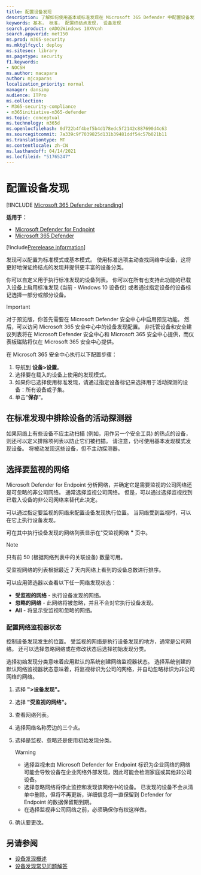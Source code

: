 ```yaml
---
title: 配置设备发现
description: 了解如何使用基本或标准发现在 Microsoft 365 Defender 中配置设备发现
keywords: 基本， 标准， 配置终结点发现， 设备发现
search.product: eADQiWindows 10XVcnh
search.appverid: met150
ms.prod: m365-security
ms.mktglfcycl: deploy
ms.sitesec: library
ms.pagetype: security
f1.keywords:
- NOCSH
ms.author: macapara
author: mjcaparas
localization_priority: normal
manager: dansimp
audience: ITPro
ms.collection:
- M365-security-compliance
- m365initiative-m365-defender
ms.topic: conceptual
ms.technology: m365d
ms.openlocfilehash: 0d722b4f4bef5b4d178edc5f2142c887690d4c63
ms.sourcegitcommit: 7a339c9f7039825d131b39481ddf54c57b021b11
ms.translationtype: MT
ms.contentlocale: zh-CN
ms.lasthandoff: 04/14/2021
ms.locfileid: "51765247"
---
```

# <a name="configure-device-discovery"></a>配置设备发现

[!INCLUDE [Microsoft 365 Defender rebranding](../../includes/microsoft-defender.md)]

**适用于：**
- [Microsoft Defender for Endpoint](https://go.microsoft.com/fwlink/p/?linkid=2146631)
- [Microsoft 365 Defender](https://go.microsoft.com/fwlink/?linkid=2118804)


[!include[Prerelease information](../../includes/prerelease.md)]

发现可以配置为标准模式或基本模式。 使用标准选项主动查找网络中设备，这将更好地保证终结点的发现并提供更丰富的设备分类。 

你可以自定义用于执行标准发现的设备列表。 你可以在所有也支持此功能的已载入设备上启用标准发现 (当前 - Windows 10 设备仅) 或者通过指定设备的设备标记选择一部分或部分设备。 


> [!IMPORTANT]
> 对于预览版，你首先需要在 Microsoft Defender 安全中心中启用预览功能。
> 然后，可以访问 Microsoft 365 安全中心中的设备发现配置。 非托管设备和安全建议列表将在 Microsoft Defender 安全中心和 Microsoft 365 安全中心提供，而仪表板磁贴将仅在 Microsoft 365 安全中心提供。


在 Microsoft 365 安全中心执行以下配置步骤：

1.  导航到 **设备>设置**。
2.  选择要在载入的设备上使用的发现模式。 
3.  如果你已选择使用标准发现，请通过指定设备标记来选择用于活动探测的设备：所有设备或子集。
4. 单击“**保存**”。


## <a name="exclude-devices-from-being-actively-probed-in-standard-discovery"></a>在标准发现中排除设备的活动探测器
如果网络上有些设备不应主动扫描 (例如，用作另一个安全工具) 的热点的设备，则还可以定义排除项列表以防止它们被扫描。 请注意，仍可使用基本发现模式发现设备。 将被动发现这些设备，但不主动探测器。 

## <a name="select-networks-to-monitor"></a>选择要监视的网络
 Microsoft Defender for Endpoint 分析网络，并确定它是需要监视的公司网络还是可忽略的非公司网络。 通常选择监视公司网络。 但是，可以通过选择监视找到已载入设备的非公司网络来替代此决定。 

可以通过指定要监视的网络来配置设备发现执行位置。 当网络受到监视时，可以在它上执行设备发现。 

可在其中执行设备发现的网络列表显示在"受监视网络 **"** 页中。 


>[!NOTE]
> 只有前 50 (根据网络列表中的关联设备) 数量可用。 


受监视网络的列表根据最近 7 天内网络上看到的设备总数进行排序。


可以应用筛选器以查看以下任一网络发现状态：

- **受监视的网络** - 执行设备发现的网络。
- **忽略的网络** - 此网络将被忽略，并且不会对它执行设备发现。
- **All** - 将显示受监视和忽略的网络。 


### <a name="configure-the-network-monitor-state"></a>配置网络监视器状态
控制设备发现发生的位置。 受监视的网络是执行设备发现的地方，通常是公司网络。 还可以选择忽略网络或在修改状态后选择初始发现分类。 

选择初始发现分类意味着应用默认的系统创建网络监视器状态。 选择系统创建的默认网络监视器状态意味着，将监视标识为公司的网络，并自动忽略标识为非公司网络的网络。
 
1. 选择 **">设备发现"。**
2. 选择 **"受监视的网络"。** 
3. 查看网络列表。 
4. 选择网络名称旁边的三个点。 
5. 选择是监视、忽略还是使用初始发现分类。 
    
    > [!WARNING]
    >- 选择监视未由 Microsoft Defender for Endpoint 标识为企业网络的网络可能会导致设备在企业网络外部发现，因此可能会检测家庭或其他非公司设备。 
    > - 选择忽略网络将停止监控和发现该网络中的设备。 已发现的设备不会从清单中删除，但将不再更新，详细信息将一直保留到 Defender for Endpoint 的数据保留期到期。
    > - 在选择监视非公司网络之前，必须确保你有权这样做。 <br>


6. 确认要更改。 




## <a name="see-also"></a>另请参阅
- [设备发现概述](device-discovery.md)
- [设备发现常见问题解答](device-discovery-faq.md)